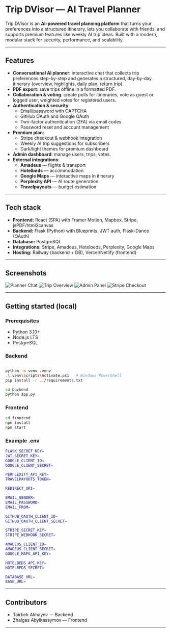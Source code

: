 # Trip DVisor — AI Travel Planner

Trip DVisor is an **AI-powered travel planning platform** that turns your preferences into a structured itinerary, lets you collaborate with friends, and supports premium features like weekly AI trip ideas. Built with a modern, modular stack for security, performance, and scalability.

---

## Features

- **Conversational AI planner**: interactive chat that collects trip preferences step-by-step and generates a structured, day-by-day itinerary (overview, highlights, daily plan, return trip).
- **PDF export**: save trips offline in a formatted PDF.
- **Collaboration & voting**: create polls for itineraries, vote as guest or logged user, weighted votes for registered users.
- **Authentication & security**:
  - Email/password with CAPTCHA
  - GitHub OAuth and Google OAuth
  - Two-factor authentication (2FA) via email codes
  - Password reset and account management
- **Premium plan**:
  - Stripe checkout & webhook integration
  - Weekly AI trip suggestions for subscribers
  - Dark/light themes for premium dashboard
- **Admin dashboard**: manage users, trips, votes.
- **External integrations**:
  - **Amadeus** — flights & transport
  - **Hotelbeds** — accommodation
  - **Google Maps** — interactive maps in itinerary
  - **Perplexity API** — AI route generation
  - **Travelpayouts** — budget estimation

---

## Tech stack

- **Frontend:** React (SPA) with Framer Motion, Mapbox, Stripe, jsPDF/html2canvas
- **Backend:** Flask (Python) with Blueprints, JWT auth, Flask-Dance (OAuth)
- **Database:** PostgreSQL
- **Integrations:** Stripe, Amadeus, Hotelbeds, Perplexity, Google Maps
- **Hosting:** Railway (backend + DB), Vercel/Netlify (frontend)

---

## Screenshots

![Planner Chat](screenshots/planner_chat.png)
![Trip Overview](screenshots/trip_overview.png)
![Admin Panel](screenshots/admin_panel.png)
![Stripe Checkout](screenshots/stripe_checkout.png)

---

## Getting started (local)

### Prerequisites
- Python 3.10+
- Node.js LTS
- PostgreSQL

### Backend

```bash

python -m venv .venv
.\.venv\Scripts\Activate.ps1   # Windows PowerShell
pip install -r ../requirements.txt

cd backend
python app.py
```

### Frontend

```bash
cd frontend
npm install
npm start
```

### Example .env

```bash
FLASK_SECRET_KEY=
JWT_SECRET_KEY=
GOOGLE_CLIENT_ID=
GOOGLE_CLIENT_SECRET=

PERPLEXITY_API_KEY=
TRAVELPAYOUTS_TOKEN=

REDIRECT_URI=

EMAIL_SENDER=
EMAIL_PASSWORD=
EMAIL_FROM=

GITHUB_OAUTH_CLIENT_ID=
GITHUB_OAUTH_CLIENT_SECRET=

STRIPE_SECRET_KEY=
STRIPE_WEBHOOK_SECRET=

AMADEUS_CLIENT_ID=
AMADEUS_CLIENT_SECRET=
GOOGLE_MAPS_API_KEY=

HOTELBEDS_API_KEY=
HOTELBEDS_SECRET=

DATABASE_URL=
BASE_URL=

```


---

## Contributors


- Tairbek Akhayev — Backend
- Zhalgas Abylkassymov — Frontend

---




